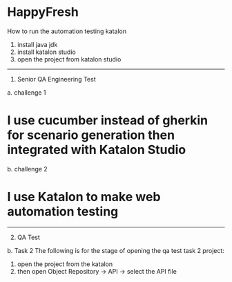 # HappyFresh

How to run the automation testing katalon
1. install java jdk
2. install katalon studio
3. open the project from katalon studio

--------------------------------------------------------

1. Senior QA Engineering Test

a. challenge 1
# I use cucumber instead of gherkin for scenario generation then integrated with Katalon Studio


b. challenge 2
# I use Katalon to make web automation testing

--------------------------------------------------------

2. QA Test

b. Task 2
The following is for the stage of opening the qa test task 2 project:

1. open the project from the katalon
2. then open Object Repository -> API -> select the API file

